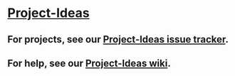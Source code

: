 # [**Project-Ideas**](https://github.com/isislab/Project-Ideas/issues)

## **For projects, see our [Project-Ideas issue tracker](https://github.com/isislab/Project-Ideas/issues).**

## **For help, see our [Project-Ideas wiki](https://github.com/isislab/Project-Ideas/wiki).**
